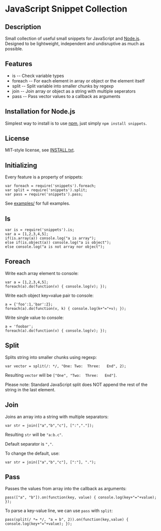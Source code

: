 JavaScript Snippet Collection
=============================

Description
-----------

Small collection of useful small snippets for JavaScript and 
[Node.js](http://www.nodejs.org). Designed to be lightweight, independent and 
undisruptive as much as possible.

Features
--------

* is -- Check variable types
* foreach -- For each element in array or object or the element itself
* split -- Split variable into smaller chunks by regexp
* join -- Join array or object as a string with multiple seperators
* pass -- Pass vector values to a callback as arguments

Installation for Node.js
------------------------

Simplest way to install is to use [npm](http://npmjs.org/), just simply `npm install snippets`.

License
-------

MIT-style license, see [INSTALL.txt](http://github.com/jheusala/js-snippets/blob/master/LICENSE.txt).

Initializing
------------

Every feature is a property of snippets:

    var foreach = require('snippets').foreach;
    var split = require('snippets').split;
    var pass = require('snippets').pass;

See [examples/](http://github.com/jheusala/js-snippets/tree/master/examples) for full examples.

Is
--

	var is = require('snippets').is;
	var a = [1,2,3,4,5];
	if(is.array(a)) console.log("a is array");
	else if(is.object(a)) console.log("a is object");
	else console.log("a is not array nor object");

Foreach
-------

Write each array element to console:

	var a = [1,2,3,4,5];
	foreach(a).do(function(v) { console.log(v); });
  
Write each object key=value pair to console:

	a = {'foo':1,'bar':2};
	foreach(a).do(function(v, k) { console.log(k+"="+v); });

Write single value to console:

	a = 'foobar';
	foreach(a).do(function(v) { console.log(v); });

Split
-----

Splits string into smaller chunks using regexp:

	var vector = split(/: */, "One: Two:  Three:   End", 2);

Resulting `vector` will be `["One", "Two:  Three:   End"]`.

Please note: Standard JavaScript split does NOT append the rest of the string in the last element.

Join
----

Joins an array into a string with multiple separators:

	var str = join(["a","b","c"], [":","."]);

Resulting `str` will be `"a:b.c"`.

Default separator is `","`. 

To change the default, use:

	var str = join(["a","b","c"], [":"], ".");

Pass
----

Passes the values from array into the callback as arguments:

	pass(["a", "b"]).on(function(key, value) { console.log(key+"="+value); });

To parse a key-value line, we can use `pass` with `split`:

	pass(split(/ *= */, "a = b", 2)).on(function(key,value) { console.log(key+"="+value); });
